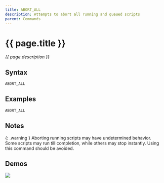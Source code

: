 ```yaml
---
title: ABORT_ALL
description: Attempts to abort all running and queued scripts
parent: Commands
---
```


# {{ page.title }}

_{{ page.description }}_

## Syntax

```java
ABORT_ALL    


```

## Examples

```java
ABORT_ALL
```

## Notes

{: .warning }
Aborting running scripts may have undetermined behavior. Some scripts may run till completion, while others may stop instantly. Using this command should be avoided.

## Demos

![](https://i.imgur.com/3dhFV0t.gif)

